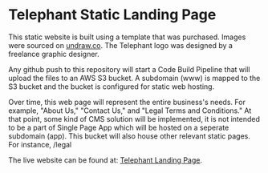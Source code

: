 # Telephant Static Landing Page

This static website is built using a template that was purchased. Images were sourced on [undraw.co](https://undraw.co/).  The Telephant logo was designed by a freelance graphic designer.

Any github push to this repository will start a Code Build Pipeline that will upload the files to an AWS S3 bucket. A subdomain (www) is mapped to the S3 bucket and the bucket is configured for static web hosting.

Over time, this web page will represent the entire business's needs. For example, "About Us," "Contact Us," and "Legal Terms and Conditions." At that point, some kind of CMS solution will be implemented, it is not intended to be a part of Single Page App which will be hosted on a seperate subdomain (app). This bucket will also house other relevant static pages. For instance, /legal

The live website can be found at: [Telephant Landing Page](https://www.telephant.co.za).